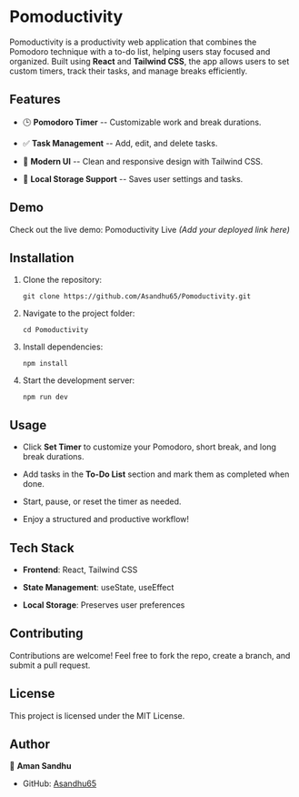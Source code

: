 Pomoductivity
=============

Pomoductivity is a productivity web application that combines the Pomodoro technique with a to-do list, helping users stay focused and organized. Built using **React** and **Tailwind CSS**, the app allows users to set custom timers, track their tasks, and manage breaks efficiently.

Features
--------

-   🕒 **Pomodoro Timer** -- Customizable work and break durations.

-   ✅ **Task Management** -- Add, edit, and delete tasks.

-   🎨 **Modern UI** -- Clean and responsive design with Tailwind CSS.

-   💾 **Local Storage Support** -- Saves user settings and tasks.

Demo
----

Check out the live demo: Pomoductivity Live *(Add your deployed link here)*

Installation
------------

1.  Clone the repository:

    ```
    git clone https://github.com/Asandhu65/Pomoductivity.git
    ```

2.  Navigate to the project folder:

    ```
    cd Pomoductivity
    ```

3.  Install dependencies:

    ```
    npm install
    ```

4.  Start the development server:

    ```
    npm run dev
    ```

Usage
-----

-   Click **Set Timer** to customize your Pomodoro, short break, and long break durations.

-   Add tasks in the **To-Do List** section and mark them as completed when done.

-   Start, pause, or reset the timer as needed.

-   Enjoy a structured and productive workflow!

Tech Stack
----------

-   **Frontend**: React, Tailwind CSS

-   **State Management**: useState, useEffect

-   **Local Storage**: Preserves user preferences

Contributing
------------

Contributions are welcome! Feel free to fork the repo, create a branch, and submit a pull request.

License
-------

This project is licensed under the MIT License.

Author
------

👤 **Aman Sandhu**

-   GitHub: [Asandhu65](https://github.com/Asandhu65)
   
